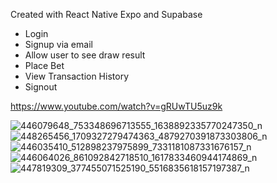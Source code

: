 Created with React Native Expo and Supabase
- Login
- Signup via email
- Allow user to see draw result
- Place Bet
- View Transaction History
- Signout

https://www.youtube.com/watch?v=gRUwTU5uz9k

![446079648_753348696713555_1638892335770247350_n](https://github.com/rdeano/lasttwo/assets/5042297/a0bce2b1-2e7f-4eb3-89bc-bc48d4b88c88)
![448265456_1709327279474363_4879270391873303806_n](https://github.com/rdeano/lasttwo/assets/5042297/0e6a20e4-e588-4cc2-92e0-b00ddfb7bdf9)
![446035410_512898237975899_7331181087331676157_n](https://github.com/rdeano/lasttwo/assets/5042297/62128426-3b24-46ae-8433-8a60de0365ed)
![446064026_861092842718510_1617833460944174869_n](https://github.com/rdeano/lasttwo/assets/5042297/3ca7f0aa-d010-4645-af82-7902f98a5548)
![447819309_377455071525190_5516835618157197387_n](https://github.com/rdeano/lasttwo/assets/5042297/7efdce3c-1f2c-4b29-9c31-112d2d372903)
